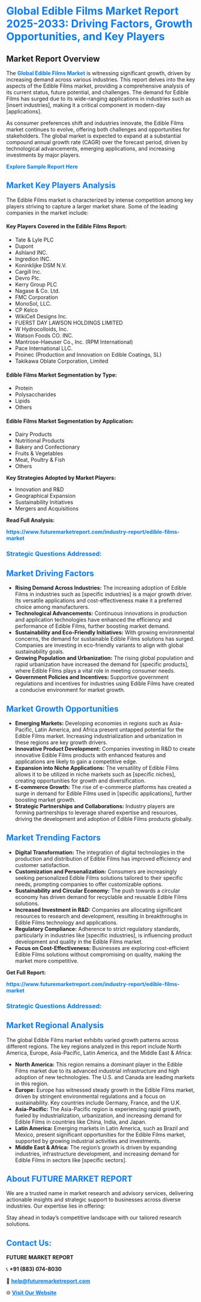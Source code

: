 <h1 style="color: #007BFF;">Global Edible Films Market Report 2025-2033: Driving Factors, Growth Opportunities, and Key Players</h1>

<section id="overview">
<h2>Market Report Overview</h2>
<p>The <a href="https://www.futuremarketreport.com/industry-report/edible-films-market" style="color: #007BFF; text-decoration: none;"><strong>Global Edible Films Market</strong></a> is witnessing significant growth, driven by increasing demand across various industries. This report delves into the key aspects of the Edible Films market, providing a comprehensive analysis of its current status, future potential, and challenges. The demand for Edible Films has surged due to its wide-ranging applications in industries such as [insert industries], making it a critical component in modern-day [applications].</p>
<p>As consumer preferences shift and industries innovate, the Edible Films market continues to evolve, offering both challenges and opportunities for stakeholders. The global market is expected to expand at a substantial compound annual growth rate (CAGR) over the forecast period, driven by technological advancements, emerging applications, and increasing investments by major players.</p>
</section>

<section id="overview">
<p><a href="https://www.futuremarketreport.com/request-sample/reportId=88328" style="color: #007BFF; text-decoration: none;"><strong>Explore Sample Report Here</strong></a></p>
</section>

<section id="key-players">
<h2 style="color: #007BFF;">Market Key Players Analysis</h2>
<p>The Edible Films market is characterized by intense competition among key players striving to capture a larger market share. Some of the leading companies in the market include:</p>
<h4>Key Players Covered in the Edible Films Report:</h4>
<ul><li>Tate &amp; Lyle PLC</li><li>Dupont</li><li>Ashland INC.</li><li>Ingredion INC.</li><li>Koninklijke DSM N.V.</li><li>Cargill Inc.</li><li>Devro Plc.</li><li>Kerry Group PLC</li><li>Nagase &amp; Co. Ltd.</li><li>FMC Corporation</li><li>MonoSol, LLC.</li><li>CP Kelco</li><li>WikiCell Designs Inc.</li><li>FUERST DAY LAWSON HOLDINGS LIMITED</li><li>W Hydrocolloids, Inc.</li><li>Watson Foods CO. INC.</li><li>Mantrose-Haeuser Co., Inc. (RPM International)</li><li>Pace International LLC.</li><li>Proinec (Production and Innovation on Edible Coatings, SL)</li><li>Takikawa Oblate Corporation, Limited</li></ul>
<h4>Edible Films Market Segmentation by Type:</h4>
<ul><li>Protein</li><li>Polysaccharides</li><li>Lipids</li><li>Others</li></ul>

<h4>Edible Films Market Segmentation by Application:</h4>
<ul><li>Dairy Products</li><li>Nutritional Products</li><li>Bakery and Confectionary</li><li>Fruits &amp; Vegetables</li><li>Meat, Poultry &amp; Fish</li><li>Others</li></ul>
<p><strong>Key Strategies Adopted by Market Players:</strong></p>
<ul>
<li>Innovation and R&D</li>
<li>Geographical Expansion</li>
<li>Sustainability Initiatives</li>
<li>Mergers and Acquisitions</li>
</ul>
</section>

<section>
<p><strong>Read Full Analysis: </strong></p><a href="https://www.futuremarketreport.com/industry-report/edible-films-market" style="color: #007BFF; text-decoration: none;"><strong>https://www.futuremarketreport.com/industry-report/edible-films-market</strong></a>
<h3 style="color: #007BFF;">Strategic Questions Addressed:</h3>
</section>

<section id="driving-factors">
<h2 style="color: #007BFF;">Market Driving Factors</h2>
<ul>
<li><strong>Rising Demand Across Industries:</strong> The increasing adoption of Edible Films in industries such as [specific industries] is a major growth driver. Its versatile applications and cost-effectiveness make it a preferred choice among manufacturers.</li>
<li><strong>Technological Advancements:</strong> Continuous innovations in production and application technologies have enhanced the efficiency and performance of Edible Films, further boosting market demand.</li>
<li><strong>Sustainability and Eco-Friendly Initiatives:</strong> With growing environmental concerns, the demand for sustainable Edible Films solutions has surged. Companies are investing in eco-friendly variants to align with global sustainability goals.</li>
<li><strong>Growing Population and Urbanization:</strong> The rising global population and rapid urbanization have increased the demand for [specific products], where Edible Films plays a vital role in meeting consumer needs.</li>
<li><strong>Government Policies and Incentives:</strong> Supportive government regulations and incentives for industries using Edible Films have created a conducive environment for market growth.</li>
</ul>
</section>

<section id="growth-opportunities">
<h2 style="color: #007BFF;">Market Growth Opportunities</h2>
<ul>
<li><strong>Emerging Markets:</strong> Developing economies in regions such as Asia-Pacific, Latin America, and Africa present untapped potential for the Edible Films market. Increasing industrialization and urbanization in these regions are key growth drivers.</li>
<li><strong>Innovative Product Development:</strong> Companies investing in R&D to create innovative Edible Films products with enhanced features and applications are likely to gain a competitive edge.</li>
<li><strong>Expansion into Niche Applications:</strong> The versatility of Edible Films allows it to be utilized in niche markets such as [specific niches], creating opportunities for growth and diversification.</li>
<li><strong>E-commerce Growth:</strong> The rise of e-commerce platforms has created a surge in demand for Edible Films used in [specific applications], further boosting market growth.</li>
<li><strong>Strategic Partnerships and Collaborations:</strong> Industry players are forming partnerships to leverage shared expertise and resources, driving the development and adoption of Edible Films products globally.</li>
</ul>
</section>

<section id="trending-factors">
<h2 style="color: #007BFF;">Market Trending Factors</h2>
<ul>
<li><strong>Digital Transformation:</strong> The integration of digital technologies in the production and distribution of Edible Films has improved efficiency and customer satisfaction.</li>
<li><strong>Customization and Personalization:</strong> Consumers are increasingly seeking personalized Edible Films solutions tailored to their specific needs, prompting companies to offer customizable options.</li>
<li><strong>Sustainability and Circular Economy:</strong> The push towards a circular economy has driven demand for recyclable and reusable Edible Films solutions.</li>
<li><strong>Increased Investment in R&D:</strong> Companies are allocating significant resources to research and development, resulting in breakthroughs in Edible Films technology and applications.</li>
<li><strong>Regulatory Compliance:</strong> Adherence to strict regulatory standards, particularly in industries like [specific industries], is influencing product development and quality in the Edible Films market.</li>
<li><strong>Focus on Cost-Effectiveness:</strong> Businesses are exploring cost-efficient Edible Films solutions without compromising on quality, making the market more competitive.</li>
</ul>
</section>

<section>
<p><strong>Get Full Report: </strong></p><a href="https://www.futuremarketreport.com/industry-report/edible-films-market" style="color: #007BFF; text-decoration: none;"><strong>https://www.futuremarketreport.com/industry-report/edible-films-market</strong></a>
<h3 style="color: #007BFF;">Strategic Questions Addressed:</h3>
</section>


<section id="regional-analysis">
<h2 style="color: #007BFF;">Market Regional Analysis</h2>
<p>The global Edible Films market exhibits varied growth patterns across different regions. The key regions analyzed in this report include North America, Europe, Asia-Pacific, Latin America, and the Middle East & Africa:</p>
<ul>
<li><strong>North America:</strong> This region remains a dominant player in the Edible Films market due to its advanced industrial infrastructure and high adoption of new technologies. The U.S. and Canada are leading markets in this region.</li>
<li><strong>Europe:</strong> Europe has witnessed steady growth in the Edible Films market, driven by stringent environmental regulations and a focus on sustainability. Key countries include Germany, France, and the U.K.</li>
<li><strong>Asia-Pacific:</strong> The Asia-Pacific region is experiencing rapid growth, fueled by industrialization, urbanization, and increasing demand for Edible Films in countries like China, India, and Japan.</li>
<li><strong>Latin America:</strong> Emerging markets in Latin America, such as Brazil and Mexico, present significant opportunities for the Edible Films market, supported by growing industrial activities and investments.</li>
<li><strong>Middle East & Africa:</strong> The region’s growth is driven by expanding industries, infrastructure development, and increasing demand for Edible Films in sectors like [specific sectors].</li>
</ul>
</section>

<footer>
<h2 style="color: #007BFF;">About FUTURE MARKET REPORT</h2>
<p>We are a trusted name in market research and advisory services, delivering actionable insights and strategic support to businesses across diverse industries. Our expertise lies in offering:</p>

<p>Stay ahead in today’s competitive landscape with our tailored research solutions.</p>

<h2 style="color: #007BFF;">Contact Us:</h2>
<p><strong>FUTURE MARKET REPORT</strong></p>
<p>📞 <strong>+91 (883) 074-8030</strong></p>
<p>📧 <strong><a href="mailto:help@futuremarketreport.com" style="color: #007BFF;">help@futuremarketreport.com</a></strong></p>
<p>🌐 <strong><a href="https://www.futuremarketreport.com/" style="color: #007BFF;">Visit Our Website</a></strong></p>
</footer>